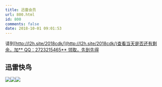 ```yaml
---
title: 迅雷会员
url: 800.html
id: 800
comments: false
date: 2018-10-01 09:01:53
---
```


请到[http://l2h.site/2018cdk/](http://l2h.site/2018cdk/)查看当天是否还有剩余，加** QQ：2723215465** 领取，先到先得

迅雷快鸟
----

![](http://pic.l2h.site/l2hsitexunleikuainiao-3.jpg)![](http://pic.l2h.site/l2hsitexunleikuainiao-1.jpg)![](http://pic.l2h.site/l2hsitexunleikuainiao-2.jpg)